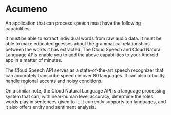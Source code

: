 # Acumeno

An application that can process speech must have the following capabilities:

It must be able to extract individual words from raw audio data.
It must be able to make educated guesses about the grammatical relationships between the words it has extracted.
The Cloud Speech and Cloud Natural Language APIs enable you to add the above capabilities to your Android app in a matter of minutes.

The Cloud Speech API serves as a state-of-the-art speech recognizer that can accurately transcribe speech in over 80 languages. It can also robustly handle regional accents and noisy conditions.

On a similar note, the Cloud Natural Language API is a language processing system that can, with near-human level accuracy, determine the roles words play in sentences given to it. It currently supports ten languages, and it also offers entity and sentiment analysis.

